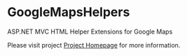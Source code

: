 GoogleMapsHelpers
=================

ASP.NET MVC HTML Helper Extensions for Google Maps

Please visit project [Project Homepage](http://gmh.namedquery.com/ "GoogleMapsHelpers Project Homepage") for more information.
